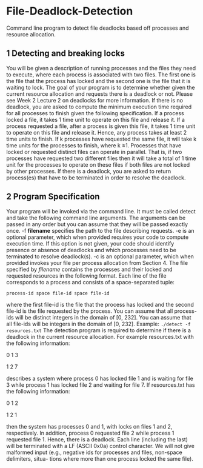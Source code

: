 # File-Deadlock-Detection
Command line program to detect file deadlocks based off processes and resource allocation.

## 1 Detecting and breaking locks
You will be given a description of running processes and the files they need to execute, where each process
is associated with two files. The first one is the file that the process has locked and the second one is
the file that it is waiting to lock. The goal of your program is to determine whether given the current
resource allocation and requests there is a deadlock or not. Please see Week 2 Lecture 2 on deadlocks
for more information.
If there is no deadlock, you are asked to compute the minimum execution time required for all processes
to finish given the following specification. If a process locked a file, it takes 1 time unit to operate on
this file and release it. If a process requested a file, after a process is given this file, it takes 1 time
unit to operate on this file and release it. Hence, any process takes at least 2 time units to finish. If k
processes have requested the same file, it will take k time units for the processes to finish, where k ≥1.
Processes that have locked or requested distinct files can operate in parallel. That is, if two processes
have requested two different files then it will take a total of 1 time unit for the processes to operate on
these files if both files are not locked by other processes.
If there is a deadlock, you are asked to return process(es) that have to be terminated in order to resolve
the deadlock.

## 2 Program Specification

Your program will be invoked via the command line. It must be called detect and take the following
command line arguments. The arguments can be passed in any order but you can assume that they
will be passed exactly once.
-f **filename** specifies the path to the file describing requests.
-e is an optional parameter, which when provided requires your code to compute execution time. If this
option is not given, your code should identify presence or absence of deadlocks and which processes
need to be terminated to resolve deadlock(s).
-c is an optional parameter, which when provided invokes your file per process allocation from Section 4.
The file specified by *filename* contains the processes and their locked and requested resources in the
following format.
Each line of the file corresponds to a process and consists of a space-separated tuple: 

```process-id space file-id space file-id```

where the first file-id is the file that the process has locked and the second file-id is the file requested by
the process. You can assume that all process-ids will be distinct integers in the domain of [0, 232]. You
can assume that all file-ids will be integers in the domain of [0, 232].
Example: ```./detect -f resources.txt```
The detection program is required to determine if there is a deadlock in the current resource allocation.
For example resources.txt with the following information:

0 1 3

1 2 7

describes a system where process 0 has locked file 1 and is waiting for file 3 while process 1 has locked
file 2 and waiting for file 7.
If resources.txt has the following information:

0 1 2

1 2 1

then the system has processes 0 and 1, with locks on files 1 and 2, respectively. In addition, process 0
requested file 2 while process 1 requested file 1. Hence, there is a deadlock.
Each line (including the last) will be terminated with a LF (ASCII 0x0a) control character.
We will not give malformed input (e.g., negative ids for processes and files, non-space delimiters, situa-
tions where more than one process locked the same file).
